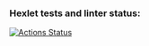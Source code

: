### Hexlet tests and linter status:
[![Actions Status](https://github.com/deus-ex-m/frontend-project-46/workflows/hexlet-check/badge.svg)](https://github.com/deus-ex-m/frontend-project-46/actions)